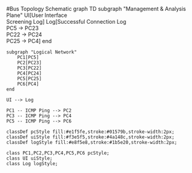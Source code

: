 #Bus Topology Schematic
graph TD
    subgraph "Management & Analysis Plane"
        UI[User Interface<br/>Screening Log]
        Log[Successful Connection Log<br/>PC5 -> PC23<br/>PC22 -> PC24<br/>PC25 -> PC4]
    end

    subgraph "Logical Network"
        PC1[PC5]
        PC2[PC23]
        PC3[PC22]
        PC4[PC24]
        PC5[PC25]
        PC6[PC4]
    end

    UI --> Log

    PC1 -- ICMP Ping --> PC2
    PC3 -- ICMP Ping --> PC4
    PC5 -- ICMP Ping --> PC6

    classDef pcStyle fill:#e1f5fe,stroke:#01579b,stroke-width:2px;
    classDef uiStyle fill:#f3e5f5,stroke:#4a148c,stroke-width:2px;
    classDef logStyle fill:#e8f5e8,stroke:#1b5e20,stroke-width:2px;
    
    class PC1,PC2,PC3,PC4,PC5,PC6 pcStyle;
    class UI uiStyle;
    class Log logStyle;
